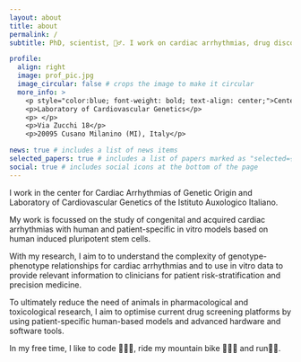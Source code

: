 ```yaml
---
layout: about
title: about
permalink: /
subtitle: PhD, scientist, 🚴‍♂️. I work on cardiac arrhythmias, drug discovery and precision medicine with human induced pluripotent stem cells. In ❤️ with data.

profile:
  align: right
  image: prof_pic.jpg
  image_circular: false # crops the image to make it circular
  more_info: >
    <p style="color:blue; font-weight: bold; text-align: center;">Center for Cardiac Arrhythmias of Genetic Origin</p>    <p> </p>
    <p>Laboratory of Cardiovascular Genetics</p>
    <p> </p>
    <p>Via Zucchi 18</p>
    <p>20095 Cusano Milanino (MI), Italy</p>

news: true # includes a list of news items
selected_papers: true # includes a list of papers marked as "selected={true}"
social: true # includes social icons at the bottom of the page
---
```


I work in the center for Cardiac Arrhythmias of Genetic Origin and Laboratory of Cardiovascular Genetics of the Istituto Auxologico Italiano.

My work is focussed on the study of congenital and acquired cardiac arrhythmias with human and patient-specific in vitro models based on human induced pluripotent stem cells.

With my research, I aim to to understand the complexity of genotype-phenotype relationships for cardiac arrhythmias and to use in vitro data to provide relevant information to clinicians for patient risk-stratification and precision medicine.

To ultimately reduce the need of animals in pharmacological and toxicological research, I aim to optimise current drug screening platforms by using patient-specific human-based models and advanced hardware and software tools.

In my free time, I like to code 👨🏻‍💻, ride my mountain bike 🚵🏻‍♂️ and run🏃🏻.

